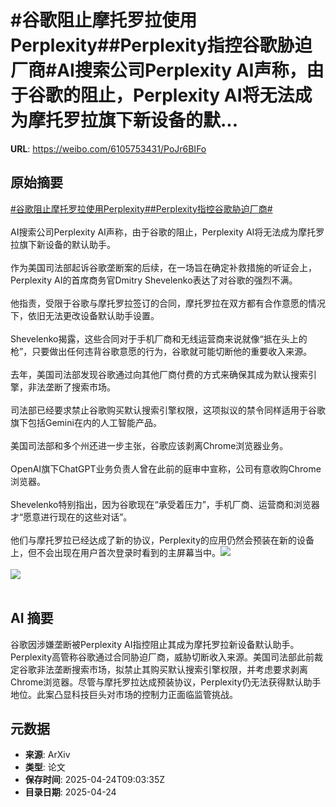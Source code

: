 # #谷歌阻止摩托罗拉使用Perplexity##Perplexity指控谷歌胁迫厂商#AI搜索公司Perplexity AI声称，由于谷歌的阻止，Perplexity AI将无法成为摩托罗拉旗下新设备的默...

**URL**: https://weibo.com/6105753431/PoJr6BIFo

## 原始摘要

<a href="https://m.weibo.cn/search?containerid=231522type%3D1%26t%3D10%26q%3D%23%E8%B0%B7%E6%AD%8C%E9%98%BB%E6%AD%A2%E6%91%A9%E6%89%98%E7%BD%97%E6%8B%89%E4%BD%BF%E7%94%A8Perplexity%23&amp;extparam=%23%E8%B0%B7%E6%AD%8C%E9%98%BB%E6%AD%A2%E6%91%A9%E6%89%98%E7%BD%97%E6%8B%89%E4%BD%BF%E7%94%A8Perplexity%23" data-hide=""><span class="surl-text">#谷歌阻止摩托罗拉使用Perplexity#</span></a><a href="https://m.weibo.cn/search?containerid=231522type%3D1%26t%3D10%26q%3D%23Perplexity%E6%8C%87%E6%8E%A7%E8%B0%B7%E6%AD%8C%E8%83%81%E8%BF%AB%E5%8E%82%E5%95%86%23&amp;extparam=%23Perplexity%E6%8C%87%E6%8E%A7%E8%B0%B7%E6%AD%8C%E8%83%81%E8%BF%AB%E5%8E%82%E5%95%86%23" data-hide=""><span class="surl-text">#Perplexity指控谷歌胁迫厂商#</span></a><br><br>AI搜索公司Perplexity AI声称，由于谷歌的阻止，Perplexity AI将无法成为摩托罗拉旗下新设备的默认助手。<br><br>作为美国司法部起诉谷歌垄断案的后续，在一场旨在确定补救措施的听证会上，Perplexity AI的首席商务官Dmitry Shevelenko表达了对谷歌的强烈不满。<br><br>他指责，受限于谷歌与摩托罗拉签订的合同，摩托罗拉在双方都有合作意愿的情况下，依旧无法更改设备默认助手设置。<br><br>Shevelenko揭露，这些合同对于手机厂商和无线运营商来说就像“抵在头上的枪”，只要做出任何违背谷歌意愿的行为，谷歌就可能切断他的重要收入来源。<br><br>去年，美国司法部发现谷歌通过向其他厂商付费的方式来确保其成为默认搜索引擎，非法垄断了搜索市场。<br><br>司法部已经要求禁止谷歌购买默认搜索引擎权限，这项拟议的禁令同样适用于谷歌旗下包括Gemini在内的人工智能产品。<br><br>美国司法部和多个州还进一步主张，谷歌应该剥离Chrome浏览器业务。<br><br>OpenAI旗下ChatGPT业务负责人曾在此前的庭审中宣称，公司有意收购Chrome浏览器。<br><br>Shevelenko特别指出，因为谷歌现在“承受着压力”，手机厂商、运营商和浏览器才“愿意进行现在的这些对话”。<br><br>他们与摩托罗拉已经达成了新的协议，Perplexity的应用仍然会预装在新的设备上，但不会出现在用户首次登录时看到的主屏幕当中。<img style="" src="https://tvax4.sinaimg.cn/large/006Fd7o3gy1i0rtroenttj32800r37dt.jpg" referrerpolicy="no-referrer"><br><br><img style="" src="https://tvax4.sinaimg.cn/large/006Fd7o3gy1i0rtrs5hubj32800j9aia.jpg" referrerpolicy="no-referrer"><br><br>

## AI 摘要

谷歌因涉嫌垄断被Perplexity AI指控阻止其成为摩托罗拉新设备默认助手。Perplexity高管称谷歌通过合同胁迫厂商，威胁切断收入来源。美国司法部此前裁定谷歌非法垄断搜索市场，拟禁止其购买默认搜索引擎权限，并考虑要求剥离Chrome浏览器。尽管与摩托罗拉达成预装协议，Perplexity仍无法获得默认助手地位。此案凸显科技巨头对市场的控制力正面临监管挑战。

## 元数据

- **来源**: ArXiv
- **类型**: 论文
- **保存时间**: 2025-04-24T09:03:35Z
- **目录日期**: 2025-04-24
